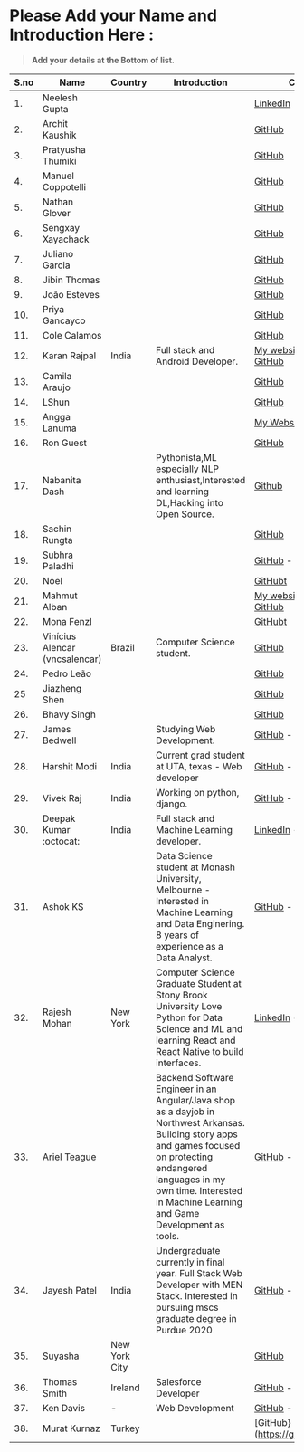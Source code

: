 # Please Add your Name and Introduction Here : 

> **Add your details at the Bottom of list**. 

| S.no | Name | Country | Introduction | Contact Me |
|------|------|---------|--------------|------------|
| 1. | Neelesh Gupta | | | [LinkedIn](https://www.linkedin.com/in/neelesh-gupta-55793b13a)|
| 2. | Archit Kaushik  | | | [GitHub](https://github.com/architkshk) |
| 3. | Pratyusha Thumiki  | | | [GitHub](https://github.com/PratyushaThumiki) |
| 4. | Manuel Coppotelli  | | | [GitHub](https://github.com/manuelcoppotelli) |
| 5. | Nathan Glover  | | | [GitHub](https://github.com/t04glovern) |
| 6. | Sengxay Xayachack  | | | [GitHub](https://github.com/frankxayachack) |
| 7. | Juliano Garcia  | | | [GitHub](https://github.com/robotenique) |
| 8. | Jibin Thomas  | | | [GitHub](https://github.com/jibin2706) |
| 9. | João Esteves  | | | [GitHub](https://github.com/jvaesteves) |
| 10. | Priya Gancayco  | | | [GitHub](https://github.com/peacebefore) |
| 11. | Cole Calamos  | | | [GitHub](https://github.com/ccalamos) |
| 12. | Karan Rajpal  | India | Full stack and Android Developer. | [My website](https://karan-rajpal.com) - [LinkedIn](https://linkedin.com/in/karan-rajpal) - [GitHub](https://github.com/karanrajpal14) |
| 13. | Camila Araujo | | | [GitHub](https://github.com/milaaraujo) |
| 14. | LShun  | | | [GitHub](https://github.com/LShun) |
| 15. | Angga Lanuma  | | | [My Website](https://lanuma.web.id/) - [LinkedIn](https://www.linkedin.com/in/lanuma/) |
| 16. | Ron Guest  | | | [GitHub](https://github.com/ronguest) |
| 17. | Nabanita Dash  | | Pythonista,ML especially NLP enthusiast,Interested and learning DL,Hacking into Open Source. | [Github](https://github.com/Naba7) |
| 18. | Sachin Rungta  | | | [GitHub](https://github.com/sac6120) |
| 19. | Subhra Paladhi | | | [GitHub](https://github.com/maverick1223) - [LinkedIn](https://in.linkedin.com/in/subhra-paladhi-1b42a5167) |
| 20. | Noel  | | | [GitHubt](https://github.com/vodkanoya) |
| 21. | Mahmut Alban | | | [My website](https://albanmahmut.github.io/Portfolio/CV/index.html) - [LinkedIn](https://www.linkedin.com/in/mahmutalban/?locale=en_US) - [GitHub](https://github.com/albanmahmut) |
| 22. | Mona Fenzl | | | [GitHubt](https://github.com/ZuckerWatte) |
| 23. | Vinícius Alencar (vncsalencar) | Brazil | Computer Science student. | [GitHub](https://github.com/vncsalencar) |
| 24. | Pedro Leão | | | [GitHub](https://github.com/phenriqueleao) |
| 25 | Jiazheng Shen  | | | [GitHub](https://github.com/jiazheng0609) |
| 26. | Bhavy Singh | | | [GitHub](https://github.com/bhavybarca) |
| 27. | James Bedwell |  | Studying Web Development. | [GitHub](https://github.com/jamesrbedwell) - [LinkedIn](https://www.linkedin.com/in/jamesbedwell) |
| 28. | Harshit Modi | India | Current grad student at UTA, texas -  Web developer  | [GitHub](https://github.com/Harshit-modi) - [LinkedIn](https://www.linkedin.com/in/harshit-modi/) |
| 29. | Vivek Raj | India | Working on python, django. | [GitHub](https://github.com/vivekrj0) - [Twitter](http://twitter.com/vivekrj0)|
| 30. | Deepak Kumar :octocat: | India | Full stack and Machine Learning developer.  | [LinkedIn](https://www.linkedin.com/in/dipakkr) - [GitHub](https://github.com/dipakkr) |
| 31. | Ashok KS | | Data Science student at Monash University, Melbourne - Interested in Machine Learning and Data Enginering. 8 years of experience as a Data Analyst. | [GitHub](https://github.com/ksashok) - [LinkedIn](https://www.linkedin.com/in/ksashok/) |
| 32. | Rajesh Mohan |  New York | Computer Science Graduate Student at Stony Brook University  Love Python for Data Science and ML and learning React and React Native to build interfaces. | [LinkedIn](https://www.linkedin.com/in/rajeshm93/) - [GitHub](https://github.com/rajesh1993) |
| 33. | Ariel Teague | | Backend Software Engineer in an Angular/Java shop as a dayjob in Northwest Arkansas. Building story apps and games focused on protecting endangered languages in my own time. Interested in Machine Learning and Game Development as tools. | [GitHub](https://github.com/ArielBurningLadyStudios) - [LinkedIn](https://www.linkedin.com/in/ariel-teague-39b87b113/) |
| 34. | Jayesh Patel | India | Undergraduate currently in final year. Full Stack Web Developer with MEN Stack. Interested in pursuing mscs graduate degree in Purdue 2020| [GitHub](https://github.com/codeghoul) - [LinkedIn](https://www.linkedin.com/in/jayeshpatel16/) |
| 35. | Suyasha | New York City | | [GitHub](https://github.com/suyasha0)|
| 36. | Thomas Smith | Ireland | Salesforce Developer | [GitHub](https://github.com/ThomasSmithIRE) - [LinkedIn](https://www.linkedin.com/in/engineertsmith/) |
|37. | Ken Davis | - | Web Development | [GitHub](https://github.com/kdavis-ssi) - [LinkedIn](https://www.linkedin.com/in/ken-davis-9a6a8051/) -[Twitter](http://twitter.com/kdavis158)| 
| 38. | Murat Kurnaz | Turkey | | [GitHub}(https://github.com/KtrauM)|


